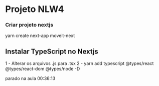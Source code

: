 # Projeto NLW4

### Criar projeto nextjs

yarn create next-app moveit-next

## Instalar TypeScript no Nextjs

1 - Alterar os arquivos .js para .tsx
2 - yarn add typescript @types/react @types/react-dom @types/node -D

parado na aula 00:36:13

